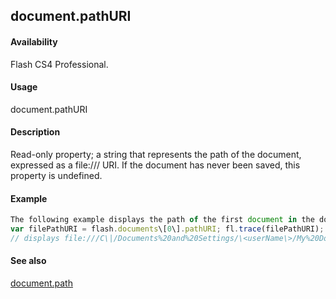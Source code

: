 ## document.pathURI

#### Availability

Flash CS4 Professional.

#### Usage

document.pathURI

#### Description

Read-only property; a string that represents the path of the document, expressed as a file:/// URI. If the document has never been saved, this property is undefined.

#### Example

```javascript
The following example displays the path of the first document in the documents array as a file:/// URI string in the Output panel. You must save the document before running this script. In the example, the file is named test.fla and is saved in the My Documents folder on a Windows computer.
var filePathURI = flash.documents\[0\].pathURI; fl.trace(filePathURI);
// displays file:///C\|/Documents%20and%20Settings/\<userName\>/My%20Documents/test.fla

```
#### See also

[document.path](#!wielmic/developers-animatesdk-docs/test/Document_object/docum190.md)
